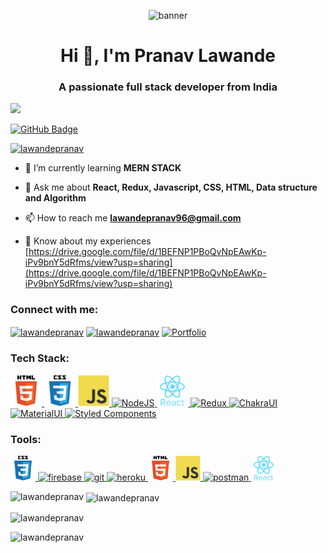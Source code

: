 <p align = "center"><img  width= "100%" height = "450px" src = "https://www.sbr-technologies.com/wp-content/uploads/2021/07/Mern-Stack-Developer.png" alt = "banner"></p>


<h1 align="center">Hi 👋, I'm Pranav Lawande</h1>
<h3 align="center">A passionate full stack developer from India</h3>

<a href="https://github.com/laandepranav/github-profile-views-counter">
    <img src="https://komarev.com/ghpvc/?username=lawandepranav">
</a> </p>
<a href="https://github.com/lawandepranav?tab=followers"><img src="https://img.shields.io/github/followers/lawandepranav?label=Followers&style=social" alt="GitHub Badge"></a>

<p align="left"> <a href="https://github.com/ryo-ma/github-profile-trophy"><img src="https://github-profile-trophy.vercel.app/?username=lawandepranav" alt="lawandepranav" /></a> </p>





- 🌱 I’m currently learning **MERN STACK**

- 💬 Ask me about **React, Redux, Javascript, CSS, HTML, Data structure and Algorithm**

- 📫 How to reach me **lawandepranav96@gmail.com**

- 📄 Know about my experiences [https://drive.google.com/file/d/1BEFNP1PBoQvNpEAwKp-iPv9bnY5dRfms/view?usp=sharing](https://drive.google.com/file/d/1BEFNP1PBoQvNpEAwKp-iPv9bnY5dRfms/view?usp=sharing)
<p margin-top="30px"></p>
<h3 align="left">Connect with me:</h3>
<p align="left">

<a href="https://twitter.com/Pranav96419425" target="blank"><img align="center" src="https://raw.githubusercontent.com/rahuldkjain/github-profile-readme-generator/master/src/images/icons/Social/twitter.svg" alt="lawandepranav" height="30" width="40" /></a> 
<a href="https://www.linkedin.com/in/pranav-lawande-aa57a317b/" target="blank"><img align="center" src="https://raw.githubusercontent.com/rahuldkjain/github-profile-readme-generator/master/src/images/icons/Social/linked-in-alt.svg" alt="lawandepranav" height="30" width="40" /></a>
<a href="https://62f685cafd976602e758172c--pranav96-portfolio.netlify.app/" target="blank"><img align="center" src="https://www.seekpng.com/png/full/154-1545314_portfolio-icon-sales.png" alt="Portfolio" height="30" width="40" /></a>

</p>

<h3 align="left">Tech Stack:</h3>
<p align="left">  <a href="https://www.w3.org/html/" target="_blank" rel="noreferrer" width="60px"> <img src="https://raw.githubusercontent.com/devicons/devicon/master/icons/html5/html5-original-wordmark.svg" alt="html5" width="50" height="50"/> </a><a href="https://www.w3schools.com/css/" target="_blank" rel="noreferrer"> <img src="https://raw.githubusercontent.com/devicons/devicon/master/icons/css3/css3-original-wordmark.svg" alt="css3" width="50" height="50"/> </a> <a href="https://developer.mozilla.org/en-US/docs/Web/JavaScript" target="_blank" rel="noreferrer"> <img src="https://raw.githubusercontent.com/devicons/devicon/master/icons/javascript/javascript-original.svg" alt="javascript" width="50" height="50"/> </a>  <a href="https://developer.mozilla.org/en-US/docs/Glossary/Node.js" target="_blank" rel="noreferrer"> <img src="https://www.logolynx.com/images/logolynx/s_ec/ec9224e14b7476e155b363056123d564.jpeg" alt="NodeJS" width="50" height="50"/> </a>  <a href="https://reactjs.org/" target="_blank" rel="noreferrer"> <img src="https://raw.githubusercontent.com/devicons/devicon/master/icons/react/react-original-wordmark.svg" alt="react" width="50" height="50"/> </a> <a href="https://redux.js.org/" target="_blank" rel="noreferrer"> <img src="https://upload.wikimedia.org/wikipedia/commons/4/49/Redux.png?20180308172936" alt="Redux" width="50" height="50"/> </a> <a href="https://chakra-ui.com/" target="_blank" rel="noreferrer"> <img src="https://avatars.githubusercontent.com/u/54212428?s=200&v=4" alt="ChakraUI" width="50" height="50"/> </a> <a href="https://mui.com/" target="_blank" rel="noreferrer"> <img src="https://cdn.worldvectorlogo.com/logos/material-ui-1.svg" alt="MaterialUI" width="50" height="50"/> </a> <a href="https://styled-components.com/" target="_blank" rel="noreferrer"> <img src="https://raw.githubusercontent.com/styled-components/brand/master/styled-components.png" alt="Styled Components" width="50" height="50"/> </a> </p>

<h3 align="left">Tools:</h3>
<p align="left">  <a href="https://www.w3schools.com/css/" target="_blank" rel="noreferrer"> <img src="https://raw.githubusercontent.com/devicons/devicon/master/icons/css3/css3-original-wordmark.svg" alt="css3" width="40" height="40"/> </a> <a href="https://firebase.google.com/" target="_blank" rel="noreferrer"> <img src="https://www.vectorlogo.zone/logos/firebase/firebase-icon.svg" alt="firebase" width="40" height="40"/> </a> <a href="https://git-scm.com/" target="_blank" rel="noreferrer"> <img src="https://www.vectorlogo.zone/logos/git-scm/git-scm-icon.svg" alt="git" width="40" height="40"/> </a> <a href="https://heroku.com" target="_blank" rel="noreferrer"> <img src="https://www.vectorlogo.zone/logos/heroku/heroku-icon.svg" alt="heroku" width="40" height="40"/> </a> <a href="https://www.w3.org/html/" target="_blank" rel="noreferrer"> <img src="https://raw.githubusercontent.com/devicons/devicon/master/icons/html5/html5-original-wordmark.svg" alt="html5" width="40" height="40"/> </a> <a href="https://developer.mozilla.org/en-US/docs/Web/JavaScript" target="_blank" rel="noreferrer"> <img src="https://raw.githubusercontent.com/devicons/devicon/master/icons/javascript/javascript-original.svg" alt="javascript" width="40" height="40"/> </a>  <a href="https://postman.com" target="_blank" rel="noreferrer"> <img src="https://www.vectorlogo.zone/logos/getpostman/getpostman-icon.svg" alt="postman" width="40" height="40"/> </a> <a href="https://reactjs.org/" target="_blank" rel="noreferrer"> <img src="https://raw.githubusercontent.com/devicons/devicon/master/icons/react/react-original-wordmark.svg" alt="react" width="40" height="40"/> </a> </p>

<div>
<p><img align="left" src="https://github-readme-stats.vercel.app/api/top-langs?username=lawandepranav&show_icons=true&locale=en&layout=compact" alt="lawandepranav" /></p>

<p>&nbsp;<img align="center" src="https://github-readme-stats.vercel.app/api?username=lawandepranav&show_icons=true&locale=en" alt="lawandepranav" /></p>

<p><img align="center" src="https://github-readme-streak-stats.herokuapp.com/?user=lawandepranav&" alt="lawandepranav" /></p>

<p>&nbsp;<img align="left" src="https://activity-graph.herokuapp.com/graph?username=lawandepranav&theme=gruvbox&hide_border=true&area=true" alt="lawandepranav" /></p>
